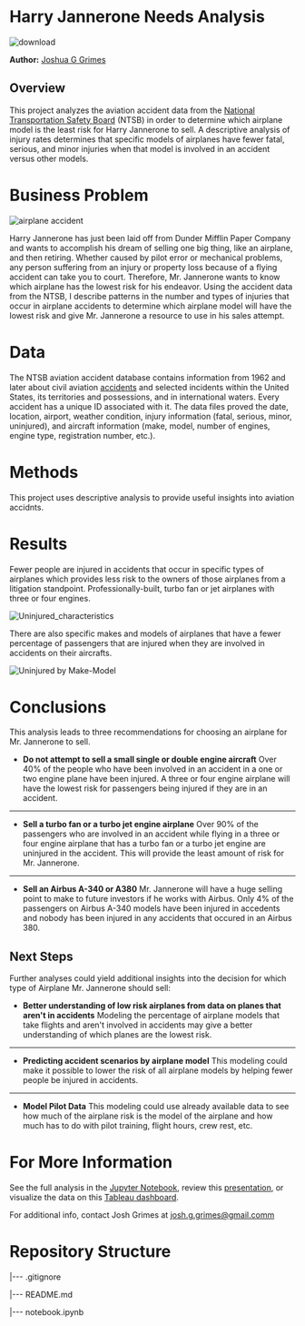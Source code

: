 # Harry Jannerone Needs Analysis
![download](https://github.com/user-attachments/assets/8cc07eef-2914-43a9-9930-31aa5a5adac8)

__Author:__ [Joshua G Grimes](https://www.linkedin.com/in/joshua-g-grimes/)

## Overview
This project analyzes the aviation accident data from the [National Transportation Safety Board](https://www.ntsb.gov/Pages/home.aspx) (NTSB) in order to determine which airplane model is the least risk for Harry Jannerone to sell. A descriptive analysis of injury rates determines that specific models of airplanes have fewer fatal, serious, and minor injuries when that model is involved in an accident versus other models.

# Business Problem
![airplane accident](https://github.com/user-attachments/assets/45a218b5-258a-4e60-9d9e-48a7430912ae)

Harry Jannerone has just been laid off from Dunder Mifflin Paper Company and wants to accomplish his dream of selling one big thing, like an airplane, and then retiring. Whether caused by pilot error or mechanical problems, any person suffering from an injury or property loss because of a flying accident can take you to court. Therefore, Mr. Jannerone wants to know which airplane has the lowest risk for his endeavor. Using the accident data from the NTSB, I describe patterns in the number and types of injuries that occur in airplane accidents to determine which airplane model will have the lowest risk and give Mr. Jannerone a resource to use in his sales attempt.

# Data 

The NTSB aviation accident database contains information from 1962 and later about civil aviation [accidents](https://www.kaggle.com/datasets/khsamaha/aviation-accident-database-synopses) and selected incidents within the United States, its territories and possessions, and in international waters. Every accident has a unique ID associated with it. The data files proved the date, location, airport, weather condition, injury information (fatal, serious, minor, uninjured), and aircraft information (make, model, number of engines, engine type, registration number, etc.).

# Methods
This project uses descriptive analysis to provide useful insights into aviation accidnts. 

# Results
Fewer people are injured in accidents that occur in specific types of airplanes which provides less risk to the owners of those airplanes from a litigation standpoint.  Professionally-built, turbo fan or jet airplanes with three or four engines. 

![Uninjured_characteristics](https://github.com/user-attachments/assets/105bce43-0781-4303-93b1-c4b353d426e3)


There are also specific makes and models of airplanes that have a fewer percentage of passengers that are injured when they are involved in accidents on their aircrafts. 

![Uninjured by Make-Model](https://github.com/user-attachments/assets/cada77e6-2315-4bcf-94aa-13f8c6c855a9)

# Conclusions
This analysis leads to three recommendations for choosing an airplane for Mr. Jannerone to sell. 

-  __Do not attempt to sell a small single or double engine aircraft__  Over 40% of the people who have been involved in an accident in a one or two engine plane have been injured. A three or four engine airplane will have the lowest risk for passengers being injured if they are in an accident. 
***
- __Sell a turbo fan or a turbo jet engine airplane__  Over 90% of the passengers who are involved in an accident while flying in a three or four engine airplane that has a turbo fan or a turbo jet engine are uninjured in the accident. This will provide the least amount of risk for Mr. Jannerone. 
***
- __Sell an Airbus A-340 or A380__ Mr. Jannerone will have a huge selling point to make to future investors if he works with Airbus.  Only 4% of the passengers on Airbus A-340 models have been injured in accedents and nobody has been injured in any accidents that occured in an Airbus 380.  

## Next Steps
Further analyses could yield additional insights into the decision for which type of Airplane Mr. Jannerone should sell: 

- __Better understanding of low risk airplanes from data on planes that aren't in accidents__  Modeling the percentage of airplane models that take flights and aren't involved in accidents may give a better understanding of which planes are the lowest risk. 
***
- __Predicting accident scenarios by airplane model__ This modeling could make it possible to lower the risk of all airplane models by helping fewer people be injured in accidents. 
***
- __Model Pilot Data__ This modeling could use already available data to see how much of the airplane risk is the model of the airplane and how much has to do with pilot training, flight hours, crew rest, etc.

# For More Information

See the full analysis in the [Jupyter Notebook](https://github.com/josh-g-grimes/Aviation-Data/blob/main/notebook.ipynb), review this [presentation](https://docs.google.com/presentation/d/1dTMOULknZKu12ylVUpjkd1nI3PPCsLezI0jKpaleO_E/edit?usp=sharing), or visualize the data on this [Tableau dashboard](https://public.tableau.com/views/AviationAccidentDataAnalysis-JoshuaGrimes/AviationAccidentData?:language=en-US&publish=yes&:sid=&:redirect=auth&:display_count=n&:origin=viz_share_link). 

For additional info, contact Josh Grimes at josh.g.grimes@gmail.comm

# Repository Structure

|--- .gitignore

|--- README.md

|--- notebook.ipynb
